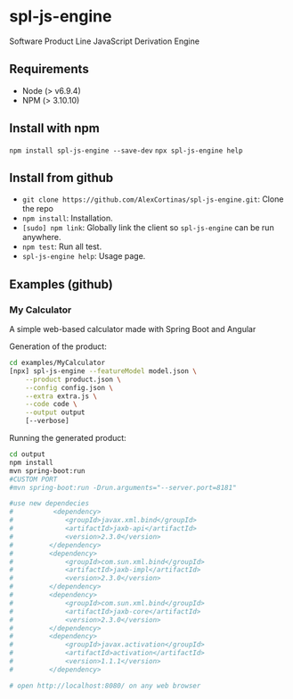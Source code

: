 # spl-js-engine

Software Product Line JavaScript Derivation Engine

## Requirements

- Node (> v6.9.4)
- NPM (> 3.10.10)

## Install with npm

`npm install spl-js-engine --save-dev`
`npx spl-js-engine help`

## Install from github

- `git clone https://github.com/AlexCortinas/spl-js-engine.git`: Clone the repo
- `npm install`: Installation.
- `[sudo] npm link`: Globally link the client so `spl-js-engine` can be run anywhere.
- `npm test`: Run all test.
- `spl-js-engine help`: Usage page.

## Examples (github)

### My Calculator

A simple web-based calculator made with Spring Boot and Angular

Generation of the product:

```bash
cd examples/MyCalculator
[npx] spl-js-engine --featureModel model.json \
    --product product.json \
    --config config.json \
    --extra extra.js \
    --code code \
    --output output
    [--verbose]
```

Running the generated product:

```bash
cd output
npm install
mvn spring-boot:run
#CUSTOM PORT
#mvn spring-boot:run -Drun.arguments="--server.port=8181"

#use new dependecies
#          <dependency>
#             <groupId>javax.xml.bind</groupId>
#             <artifactId>jaxb-api</artifactId>
#             <version>2.3.0</version>
#         </dependency>
#         <dependency>
#             <groupId>com.sun.xml.bind</groupId>
#             <artifactId>jaxb-impl</artifactId>
#             <version>2.3.0</version>
#         </dependency>
#         <dependency>
#             <groupId>com.sun.xml.bind</groupId>
#             <artifactId>jaxb-core</artifactId>
#             <version>2.3.0</version>
#         </dependency>
#         <dependency>
#             <groupId>javax.activation</groupId>
#             <artifactId>activation</artifactId>
#             <version>1.1.1</version>
#         </dependency>

# open http://localhost:8080/ on any web browser
```
